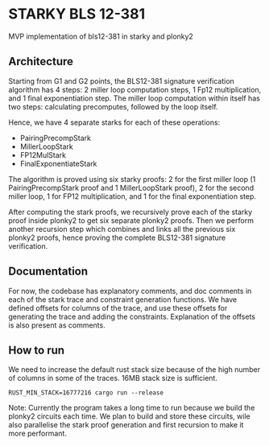 # STARKY BLS 12-381
MVP implementation of bls12-381 in starky and plonky2

## Architecture
Starting from G1 and G2 points, the BLS12-381 signature verification algorithm has 4 steps: 2 miller loop computation steps, 1 Fp12 multiplication, and 1 final exponentiation step.
The miller loop computation within itself has two steps: calculating precomputes, followed by the loop itself.

Hence, we have 4 separate starks for each of these operations:
* PairingPrecompStark
* MillerLoopStark
* FP12MulStark
* FinalExponentiateStark

The algorithm is proved using six starky proofs: 2 for the first miller loop (1 PairingPrecompStark proof and 1 MillerLoopStark proof), 2 for the second miller loop, 1 for FP12 multiplication, and 1 for the final exponentiation step.

After computing the stark proofs, we recursively prove each of the starky proof inside plonky2 to get six separate plonky2 proofs. Then we perform another recursion step which combines and links all the previous six plonky2 proofs, hence proving the complete BLS12-381 signature verification.

## Documentation

For now, the codebase has explanatory comments, and doc comments in each of the stark trace and constraint generation functions. We have defined offsets for columns of the trace, and use these offsets for generating the trace and adding the constraints. Explanation of the offsets is also present as comments.

## How to run

We need to increase the default rust stack size because of the high number of columns in some of the traces. 16MB stack size is sufficient.

`RUST_MIN_STACK=16777216 cargo run --release`

Note: Currently the program takes a long time to run because we build the plonky2 circuits each time. We plan to build and store these circuits, wile also parallelise the stark proof generation and first recursion to make it more performant.
